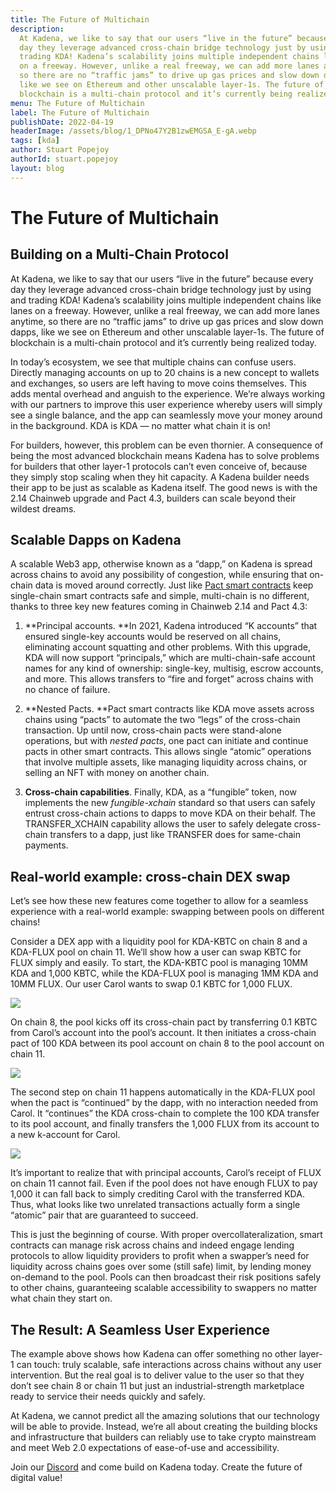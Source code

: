 ```yaml
---
title: The Future of Multichain
description:
  At Kadena, we like to say that our users “live in the future” because every
  day they leverage advanced cross-chain bridge technology just by using and
  trading KDA! Kadena’s scalability joins multiple independent chains like lanes
  on a freeway. However, unlike a real freeway, we can add more lanes anytime,
  so there are no “traffic jams” to drive up gas prices and slow down dapps,
  like we see on Ethereum and other unscalable layer-1s. The future of
  blockchain is a multi-chain protocol and it’s currently being realized today.
menu: The Future of Multichain
label: The Future of Multichain
publishDate: 2022-04-19
headerImage: /assets/blog/1_DPNo47Y2B1zwEMGSA_E-gA.webp
tags: [kda]
author: Stuart Popejoy
authorId: stuart.popejoy
layout: blog
---
```


# The Future of Multichain

## Building on a Multi-Chain Protocol

At Kadena, we like to say that our users “live in the future” because every day
they leverage advanced cross-chain bridge technology just by using and trading
KDA! Kadena’s scalability joins multiple independent chains like lanes on a
freeway. However, unlike a real freeway, we can add more lanes anytime, so there
are no “traffic jams” to drive up gas prices and slow down dapps, like we see on
Ethereum and other unscalable layer-1s. The future of blockchain is a
multi-chain protocol and it’s currently being realized today.

In today’s ecosystem, we see that multiple chains can confuse users. Directly
managing accounts on up to 20 chains is a new concept to wallets and exchanges,
so users are left having to move coins themselves. This adds mental overhead and
anguish to the experience. We’re always working with our partners to improve
this user experience whereby users will simply see a single balance, and the app
can seamlessly move your money around in the background. KDA is KDA — no matter
what chain it is on!

For builders, however, this problem can be even thornier. A consequence of being
the most advanced blockchain means Kadena has to solve problems for builders
that other layer-1 protocols can’t even conceive of, because they simply stop
scaling when they hit capacity. A Kadena builder needs their app to be just as
scalable as Kadena itself. The good news is with the 2.14 Chainweb upgrade and
Pact 4.3, builders can scale beyond their wildest dreams.

## Scalable Dapps on Kadena

A scalable Web3 app, otherwise known as a “dapp,” on Kadena is spread across
chains to avoid any possibility of congestion, while ensuring that on-chain data
is moved around correctly. Just like
[Pact smart contracts](https://www.youtube.com/watch?v=Voe0W5bJ0Cg&feature=youtu.be)
keep single-chain smart contracts safe and simple, multi-chain is no different,
thanks to three key new features coming in Chainweb 2.14 and Pact 4.3:

1.  **Principal accounts. **In 2021, Kadena introduced “K accounts” that ensured
    single-key accounts would be reserved on all chains, eliminating account
    squatting and other problems. With this upgrade, KDA will now support
    “principals,” which are multi-chain-safe account names for any kind of
    ownership: single-key, multisig, escrow accounts, and more. This allows
    transfers to “fire and forget” across chains with no chance of failure.

2.  **Nested Pacts. **Pact smart contracts like KDA move assets across chains
    using “pacts” to automate the two “legs” of the cross-chain transaction. Up
    until now, cross-chain pacts were stand-alone operations, but with _nested
    pacts_, one pact can initiate and continue pacts in other smart contracts.
    This allows single “atomic” operations that involve multiple assets, like
    managing liquidity across chains, or selling an NFT with money on another
    chain.

3.  **Cross-chain capabilities**. Finally, KDA, as a “fungible” token, now
    implements the new _fungible-xchain_ standard so that users can safely
    entrust cross-chain actions to dapps to move KDA on their behalf. The
    TRANSFER_XCHAIN capability allows the user to safely delegate cross-chain
    transfers to a dapp, just like TRANSFER does for same-chain payments.

## Real-world example: cross-chain DEX swap

Let’s see how these new features come together to allow for a seamless
experience with a real-world example: swapping between pools on different
chains!

Consider a DEX app with a liquidity pool for KDA-KBTC on chain 8 and a KDA-FLUX
pool on chain 11. We’ll show how a user can swap KBTC for FLUX simply and
easily. To start, the KDA-KBTC pool is managing 10MM KDA and 1,000 KBTC, while
the KDA-FLUX pool is managing 1MM KDA and 10MM FLUX. Our user Carol wants to
swap 0.1 KBTC for 1,000 FLUX.

![](/assets/blog/1_ezNlvAhuTwuzytAydi-XOw.webp)

On chain 8, the pool kicks off its cross-chain pact by transferring 0.1 KBTC
from Carol’s account into the pool’s account. It then initiates a cross-chain
pact of 100 KDA between its pool account on chain 8 to the pool account on
chain 11.

![](/assets/blog/1_EPXOd_D9LuH4QuCOqvKewQ.webp)

The second step on chain 11 happens automatically in the KDA-FLUX pool when the
pact is “continued” by the dapp, with no interaction needed from Carol. It
“continues” the KDA cross-chain to complete the 100 KDA transfer to its pool
account, and finally transfers the 1,000 FLUX from its account to a new
k-account for Carol.

![](/assets/blog/1_8CLtvjgeoqUU9BdbqSgICA.webp)

It’s important to realize that with principal accounts, Carol’s receipt of FLUX
on chain 11 cannot fail. Even if the pool does not have enough FLUX to pay 1,000
it can fall back to simply crediting Carol with the transferred KDA. Thus, what
looks like two unrelated transactions actually form a single “atomic” pair that
are guaranteed to succeed.

This is just the beginning of course. With proper overcollateralization, smart
contracts can manage risk across chains and indeed engage lending protocols to
allow liquidity providers to profit when a swapper’s need for liquidity across
chains goes over some (still safe) limit, by lending money on-demand to the
pool. Pools can then broadcast their risk positions safely to other chains,
guaranteeing scalable accessibility to swappers no matter what chain they start
on.

## The Result: A Seamless User Experience

The example above shows how Kadena can offer something no other layer-1 can
touch: truly scalable, safe interactions across chains without any user
intervention. But the real goal is to deliver value to the user so that they
don’t see chain 8 or chain 11 but just an industrial-strength marketplace ready
to service their needs quickly and safely.

At Kadena, we cannot predict all the amazing solutions that our technology will
be able to provide. Instead, we’re all about creating the building blocks and
infrastructure that builders can reliably use to take crypto mainstream and meet
Web 2.0 expectations of ease-of-use and accessibility.

Join our [Discord](http://discord.io/kadena) and come build on Kadena today.
Create the future of digital value!
